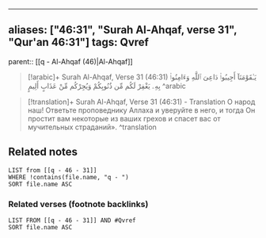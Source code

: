
---
aliases: ["46:31", "Surah Al-Ahqaf, verse 31", "Qur'an 46:31"]
tags: Qvref
---

parent:: [[q - Al-Ahqaf (46)|Al-Ahqaf]]

> [!arabic]+ Surah Al-Ahqaf, Verse 31 (46:31)
> <span class="quran-arabic">يَـٰقَوْمَنَآ أَجِيبُوا۟ دَاعِىَ ٱللَّهِ وَءَامِنُوا۟ بِهِۦ يَغْفِرْ لَكُم مِّن ذُنُوبِكُمْ وَيُجِرْكُم مِّنْ عَذَابٍ أَلِيمٍ</span>
^arabic

> [!translation]+ Surah Al-Ahqaf, Verse 31 (46:31) - Translation
> О народ наш! Ответьте проповеднику Аллаха и уверуйте в него, и тогда Он простит вам некоторые из ваших грехов и спасет вас от мучительных страданий».
^translation



## Related notes
```dataview
LIST from [[q - 46 - 31]]
WHERE !contains(file.name, "q - ")
SORT file.name ASC
```

### Related verses (footnote backlinks)
```dataview
LIST FROM [[q - 46 - 31]] AND #Qvref
SORT file.name ASC
```


